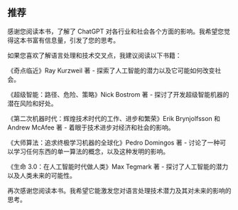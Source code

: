 ## 推荐

感谢您阅读本书，了解了 ChatGPT 对各行业和社会各个方面的影响。我希望您觉得这本书富有信息量，引发了您的思考。

如果您喜欢了解语言处理和技术交叉点，我建议阅读以下书籍：

《奇点临近》Ray Kurzweil 著 - 探索了人工智能的潜力以及它可能如何改变社会。

《超级智能：路径、危险、策略》Nick Bostrom 著 - 探讨了开发超级智能机器的潜在风险和好处。

《第二次机器时代：辉煌技术时代的工作、进步和繁荣》Erik Brynjolfsson 和 Andrew McAfee 著 - 着眼于技术进步对经济和社会的影响。

《大师算法：追求终极学习机器的全球化》Pedro Domingos 著 - 讨论了一种可以学习任何东西的单一算法的概念，以及这种发明的影响。

《生命 3.0：在人工智能时代做人类》Max Tegmark 著 - 探讨了人工智能的潜力以及人类未来的可能性。

再次感谢您阅读本书。我希望它能激发您对语言处理技术潜力及其对未来的影响的思考。
